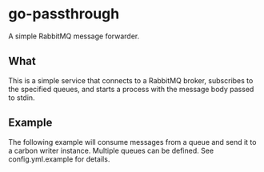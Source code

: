 # go-passthrough

A simple RabbitMQ message forwarder.

## What

This is a simple service that connects to a RabbitMQ broker, subscribes to the specified queues, and starts a process with the message body passed to stdin.

## Example

The following example will consume messages from a queue and send it to a carbon writer instance. Multiple queues can be defined. See config.yml.example for details.

